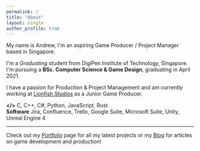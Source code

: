 ```yaml
---
permalink: /
title: "About"
layout: single
author_profile: true
---
```


My name is Andrew, I'm an aspiring Game Producer / Project Manager based in Singapore.

I'm a *Graduating* student from DigiPen Institute of Technology, Singapore.
I'm pursuing a **BSc. Computer Science & Game Design**, graduating in April 2021.  

I have a passion for Production & Project Management and am currently working at 
[Lionfish Studios](https://lionfish-studios.com/) as a Junior Game Producer.  

**</>** C, C++, C#, Python, JavaScript, Rust  
**Software** Jira, Confluence, Trello, Google Suite, Microsoft Suite, Unity, Unreal Engine 4

---

Check out my [Portfolio](portfolio.md) page for all my latest projects or my [Blog](blog.md) 
for articles on game development and production!